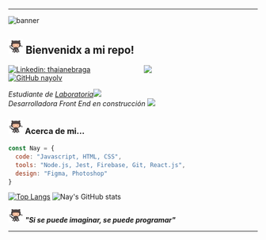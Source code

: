 
---
![banner](https://i.ibb.co/x31P1Cn/NAYELLI.gif)
<h2><img src="https://raw.githubusercontent.com/iCharlesZ/FigureBed/master/img/octocat.gif" width="30"> Bienvenidx a mi repo!</h2>

<img align='right' src="https://media3.giphy.com/media/aU6ZQwuvrF8nyggIM8/giphy.gif?cid=790b761159fa05a2ea408ff0ec19405d320b827493b9af5f&rid=giphy.gif&ct=s" width="230">

[![Linkedin: thaianebraga](https://img.shields.io/badge/-NayelliOlvera-black?style=flat-square&logo=Linkedin&logoColor=white&link=https://www.linkedin.com/in/nayelli-guadalupe-olvera-d)](https://www.linkedin.com/in/nayelli-guadalupe-olvera-d)
[![GitHub nayolv](https://img.shields.io/github/followers/nayolv?label=follow&style=social)](https://github.com/nayolv)

<p><em>Estudiante de <a href="https://www.laboratoria.la/">Laboratoria</a><img src="https://i.pinimg.com/favicons/d920244962a2c082382808569e34ac30f34f142a847445d0c269634e.gif?5b2766d2115324b104a829e50e760a6d" width="30"></br>Desarrolladora Front End en construcción
<img src="https://i.pinimg.com/favicons/d920244962a2c082382808569e34ac30f34f142a847445d0c269634e.gif?5b2766d2115324b104a829e50e760a6d" width="30"></em></p>

### <img src="https://raw.githubusercontent.com/iCharlesZ/FigureBed/master/img/octocat.gif" width="30"> Acerca de mi...

```javascript
const Nay = {
  code: "Javascript, HTML, CSS",
  tools: "Node.js, Jest, Firebase, Git, React.js",
  design: "Figma, Photoshop"
}
```
[![Top Langs](https://github-readme-stats.vercel.app/api/top-langs/?username=nayolv&layout=compact&theme=tokyonight)](https://github.com/nayolv/github-readme-stats)
![Nay's GitHub stats](https://github-readme-stats.vercel.app/api?username=nayolv&show_icons=true&theme=tokyonight)

<img src="https://raw.githubusercontent.com/iCharlesZ/FigureBed/master/img/octocat.gif" width="30"> <em><b>"Si se puede imaginar, se puede programar" <b></em>

---
